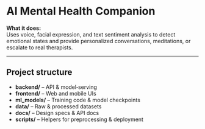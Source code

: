 # AI Mental Health Companion

**What it does:**  
Uses voice, facial expression, and text sentiment analysis to detect emotional states and provide personalized conversations, meditations, or escalate to real therapists.

---

## Project structure

- **backend/** – API & model‑serving  
- **frontend/** – Web and mobile UIs  
- **ml_models/** – Training code & model checkpoints  
- **data/** – Raw & processed datasets  
- **docs/** – Design specs & API docs  
- **scripts/** – Helpers for preprocessing & deployment  

